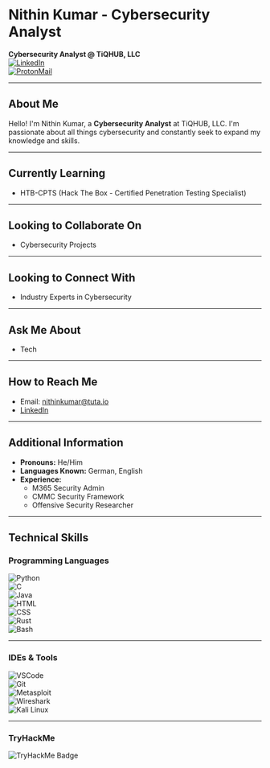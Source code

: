 # Nithin Kumar - Cybersecurity Analyst  
**Cybersecurity Analyst @ TiQHUB, LLC**  
[![LinkedIn](https://img.shields.io/badge/LinkedIn-0077B5?style=for-the-badge&logo=linkedin&logoColor=white)](https://www.linkedin.com/in/cybernithin)  
[![ProtonMail](https://img.shields.io/badge/ProtonMail-8B89CC?style=for-the-badge&logo=protonmail&logoColor=white)](mailto:nithinkumar@tuta.io)  

---

## About Me  
Hello! I'm Nithin Kumar, a **Cybersecurity Analyst** at TiQHUB, LLC. I'm passionate about all things cybersecurity and constantly seek to expand my knowledge and skills.

---

## Currently Learning  
- HTB-CPTS (Hack The Box - Certified Penetration Testing Specialist)

---

## Looking to Collaborate On  
- Cybersecurity Projects

---

## Looking to Connect With  
- Industry Experts in Cybersecurity

---

## Ask Me About  
- Tech  

---

## How to Reach Me  
- Email: nithinkumar@tuta.io  
- [LinkedIn](https://www.linkedin.com/in/cybernithin)  

---

## Additional Information  
- **Pronouns:** He/Him  
- **Languages Known:** German, English  
- **Experience:**  
  - M365 Security Admin  
  - CMMC Security Framework  
  - Offensive Security Researcher  

---

## Technical Skills  

### Programming Languages  
![Python](https://img.icons8.com/color/48/000000/python.png)  
![C](https://img.icons8.com/color/48/000000/c-programming.png)  
![Java](https://img.icons8.com/color/48/000000/java-coffee-cup-logo.png)  
![HTML](https://img.icons8.com/color/48/000000/html-5.png)  
![CSS](https://img.icons8.com/color/48/000000/css3.png)  
![Rust](https://img.icons8.com/color/48/rust-programming-language.png)  
![Bash](https://img.icons8.com/color/48/bash.png)  

---

### IDEs & Tools  
![VSCode](https://img.icons8.com/color/48/000000/visual-studio-code-2019.png)  
![Git](https://img.icons8.com/color/50/000000/git.png)  
![Metasploit](https://img.icons8.com/fluency/48/metasploit.png)  
![Wireshark](https://img.icons8.com/nolan/64/wireshark--v1.png)  
![Kali Linux](https://img.icons8.com/color/48/kali-linux.png)  

---

### TryHackMe  
![TryHackMe Badge](https://tryhackme-badges.s3.amazonaws.com/thecyber.insane.png)
